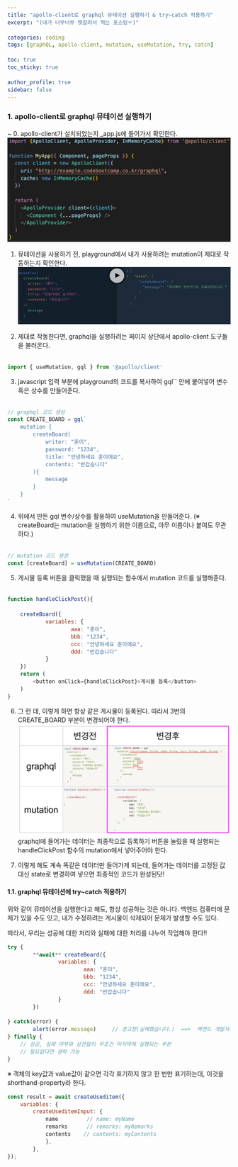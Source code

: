 ```yaml
---
title: "apollo-client로 graphql 뮤테이션 실행하기 & try~catch 적용하기"
excerpt: "(내가 너무너무 헷갈려서 적는 포스팅ㅜ)"

categories: coding
tags: [graphQL, apollo-client, mutation, useMutation, try, catch]

toc: true
toc_sticky: true

author_profile: true
sidebar: false
---
```



### 1. apollo-client로 graphql 뮤테이션 실행하기
~
0. apollo-client가 설치되었는지 _app.js에 들어가서 확인한다.
![apollo_client](../assets/images/use_mutation/apollo-client.png)

1. 뮤테이션을 사용하기 전, playground에서 내가 사용하려는 mutation이 제대로 작동하는지 확인한다.
![playground](../assets/images/use_mutation/playground.png)

2. 제대로 작동한다면, graphql을 실행하려는 페이지 상단에서 apollo-client 도구들을 불러온다.

```javascript

import { useMutation, gql } from '@apollo/client'

```

3. javascript 입력 부분에 playground의 코드를 복사하여 gql`` 안에 붙여넣어 변수 혹은 상수를 만들어준다.

```javascript

// graphql 코드 생성
const CREATE_BOARD = gql`
	mutation {
		createBoard(
			writer: "훈이",
			password: "1234",
			title: "안녕하세요 훈이에요",
			contents: "반갑습니다"
		){
			message
		}
	}
`

```

4. 위에서 만든 gql 변수/상수를 활용하여 useMutation을 만들어준다. (※ createBoard는 mutation을 실행하기 위한 이름으로, 아무 이름이나 붙여도 무관하다.)

```javascript

// mutation 코드 생성
const [createBoard] = useMutation(CREATE_BOARD)

```

5. 게시물 등록 버튼을 클릭했을 때 실행되는 함수에서 mutation 코드를 실행해준다.

```javascript

function handleClickPost(){

	createBoard({
			variables: {
					aaa: "훈이",
					bbb: "1234",
					ccc: "안녕하세요 훈이에요",
					ddd: "반갑습니다"
			}
	})
	return (
		<button onClick={handleClickPost}>게시물 등록</button>
	)
}

```

6. 그 런 데, 이렇게 하면 항상 같은 게시물이 등록된다. 따라서 3번의 CREATE_BOARD 부분이 변경되어야 한다.
![revision](../assets/images/use_mutation/revision.png)
graphql에 들어가는 데이터는 최종적으로 등록하기 버튼을 눌렀을 때 실행되는 handleClickPost 함수의 mutation에서 넣어주어야 한다.

7. 이렇게 해도 계속 똑같은 데이터만 들어가게 되는데, 들어가는 데이터를 고정된 값 대신 state로 변경하여 넣으면 최종적인 코드가 완성된닷!


#### 1.1. graphql 뮤테이션에 try~catch 적용하기

위와 같이 뮤테이션을 실행한다고 해도, 항상 성공하는 것은 아니다. 백엔드 컴퓨터에 문제가 있을 수도 잇고, 내가 수정하려는 게시물이 삭제되어 문제가 발생할 수도 있다. 

따라서, 우리는 성공에 대한 처리와 실패에 대한 처리를 나누어 작업해야 한다!!

```javascript
try {
		**await** createBoard({
				variables: {
						aaa: "훈이",
						bbb: "1234",
						ccc: "안녕하세요 훈이에요",
						ddd: "반갑습니다"
				}
		})

} catch(error) {
		alert(error.message)     // 경고창(실패했습니다.)  ==>  백엔드 개발자가 보내주는 실패 메시지
} finally {
	// 성공, 실패 여부와 상관없이 무조건 마지막에 실행되는 부분
	// 필요없다면 생략 가능
}
```

※ 객체의 key값과 value값이 같으면 각각 표기하지 않고 한 번만 표기하는데, 이것을 shorthand-property라 한다.

```javascript
const result = await createUseditem({
	variables: {
		createUseditemInput: {
			name         // name: myName
			remarks      // remarks: myRemarks
			contents    // contents: myContents
			},
		},
});
```